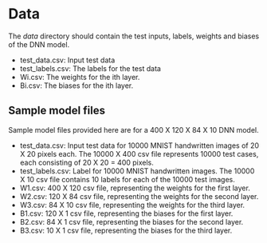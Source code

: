 # Data
The _data_ directory should contain the test inputs, labels, weights and biases of the DNN model.
- test_data.csv: Input test data
- test_labels.csv: The labels for the test data
- Wi.csv: The weights for the ith layer.
- Bi.csv: The biases for the ith layer.


## Sample model files
Sample model files provided here are for a 400 X 120 X 84 X 10 DNN model.
- test_data.csv: Input test data for 10000 MNIST handwritten images of 20 X 20 pixels each. The 10000 X 400 csv file represents 10000 test cases, each consisting of 20 X 20 = 400 pixels.
- test_labels.csv: Label for 10000 MNIST handwritten images. The 10000 X 10 csv file contains 10 labels for each of the 10000 test images.
- W1.csv: 400 X 120 csv file, representing the weights for the first layer.
- W2.csv: 120 X 84 csv file, representing the weights for the second layer.
- W3.csv: 84 X 10 csv file, representing the weights for the third layer.
- B1.csv: 120 X 1 csv file, representing the biases for the first layer.
- B2.csv: 84 X 1 csv file, representing the biases for the second layer.
- B3.csv: 10 X 1 csv file, representing the biases for the third layer.
